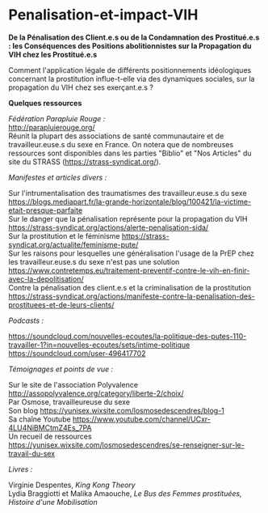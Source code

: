 # Penalisation-et-impact-VIH

**De la Pénalisation des Client.e.s ou de la Condamnation des Prostitué.e.s : les Conséquences des Positions abolitionnistes sur la Propagation du VIH chez les Prostitué.e.s**

Comment l'application légale de différents positionnements idéologiques concernant la prostitution influe-t-elle via des dynamiques sociales, sur la propagation du VIH chez ses exerçant.e.s ?
  
    
    
    
  
**Quelques ressources**

*Fédération Parapluie Rouge :*  
http://parapluierouge.org/  
Réunit la plupart des associations de santé communautaire et de travailleur.euse.s du sexe en France. On notera que de nombreuses ressources sont disponibles dans les parties "Biblio" et "Nos Articles" du site du STRASS (https://strass-syndicat.org/).



*Manifestes et articles divers :*

Sur l'intrumentalisation des traumatismes des travailleur.euse.s du sexe https://blogs.mediapart.fr/la-grande-horizontale/blog/100421/la-victime-etait-presque-parfaite  
Sur le danger que la pénalisation représente pour la propagation du VIH https://strass-syndicat.org/actions/alerte-penalisation-sida/  
Sur la prostitution et le féminisme https://strass-syndicat.org/actualite/feminisme-pute/  
Sur les raisons pour lesquelles une généralisation l'usage de la PrEP chez les travailleur.euse.s du sexe n'est pas une solution https://www.contretemps.eu/traitement-preventif-contre-le-vih-en-finir-avec-la-depolitisation/  
Contre la pénalisation des client.e.s et la criminalisation de la prostitution https://strass-syndicat.org/actions/manifeste-contre-la-penalisation-des-prostituees-et-de-leurs-clients/  
  
  
  
*Podcasts :*  

https://soundcloud.com/nouvelles-ecoutes/la-politique-des-putes-110-travailler-1?in=nouvelles-ecoutes/sets/intime-politique  
https://soundcloud.com/user-496417702  
  
  
  
*Témoignages et points de vue :*  
  
Sur le site de l'association Polyvalence http://assopolyvalence.org/category/liberte-2/choix/  
Par Osmose, travailleureuse du sexe   
  Son blog https://yunisex.wixsite.com/losmosedescendres/blog-1  
  Sa chaîne Youtube https://www.youtube.com/channel/UCxr-4LU4NiBMCtmZ4Es_7PA  
  Un recueil de ressources https://yunisex.wixsite.com/losmosedescendres/se-renseigner-sur-le-travail-du-sex    
  
  
*Livres :*    

Virginie Despentes, *King Kong Theory*  
Lydia Braggiotti et Malika Amaouche, *Le Bus des Femmes prostituées, Histoire d'une Mobilisation*
